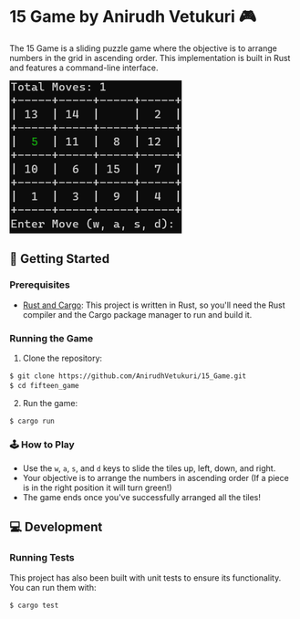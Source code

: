 # 15 Game by Anirudh Vetukuri 🎮

The 15 Game is a sliding puzzle game where the objective is to arrange numbers in the grid in ascending order. This implementation is built in Rust and features a command-line interface. 

![Game Screenshot](intro.png) 

## 🚀 Getting Started

### Prerequisites

- [Rust and Cargo](https://rustup.rs/): This project is written in Rust, so you'll need the Rust compiler and the Cargo package manager to run and build it.

### Running the Game

1. Clone the repository:

```bash
$ git clone https://github.com/AnirudhVetukuri/15_Game.git
$ cd fifteen_game
```

2. Run the game:

```bash
$ cargo run
```

### 🕹 How to Play

- Use the `w`, `a`, `s`, and `d` keys to slide the tiles up, left, down, and right.
- Your objective is to arrange the numbers in ascending order (If a piece is in the right position it will turn green!)
- The game ends once you've successfully arranged all the tiles!

## 💻 Development

### Running Tests

This project has also been built with unit tests to ensure its functionality. You can run them with:

```bash
$ cargo test
```
